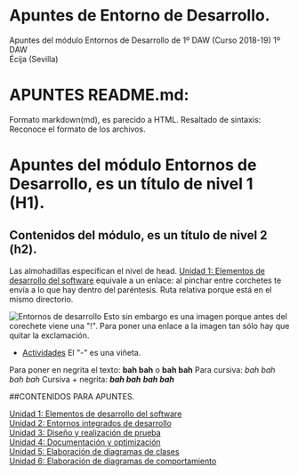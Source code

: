 # Apuntes de Entorno de Desarrollo.

Apuntes del módulo Entornos de Desarrollo de 1º DAW (Curso 2018-19)
1º DAW  
Écija (Sevilla)  

# APUNTES README.md:

Formato markdown(md), es parecido a HTML. 
Resaltado de sintaxis: Reconoce el formato de los archivos.
# Apuntes del módulo Entornos de Desarrollo, es un título de nivel 1 (H1).
## Contenidos del módulo, es un título de nivel 2 (h2).
Las almohadillas especifican el nivel de head.
[Unidad 1: Elementos de desarrollo del software](1.ELEMENTOS.md) equivale a un enlace: al pinchar entre corchetes te envía a lo que hay dentro del paréntesis. Ruta relativa porque está en el mismo directorio.

![Entornos de desarrollo](http://jamj2000.github.io/entornosdesarrollo/entornosdesarrollo.png) Esto sin embargo es una imagen porque antes del corechete viene una "!". Para poner una enlace a la imagen tan sólo hay que quitar la exclamación.
- [Actividades](http://jamj2000.github.io/entornosdesarrollo/1/actividades) El "-" es una viñeta.


Para poner en negrita el texto: **bah bah** o __bah bah__
Para cursiva: *bah bah* _bah bah_
Cursiva + negrita: ***bah bah*** ___bah bah___

<!-- Esto es un comentario, creo-->

##CONTENIDOS PARA APUNTES.

[Unidad 1: Elementos de desarrollo del software](1.ELEMENTOS.md)   
[Unidad 2: Entornos integrados de desarrollo](2.ENTORNOS.md)  
[Unidad 3: Diseño y realización de prueba](3.PRUEBAS.md)  
[Unidad 4: Documentación y optimización](4.DOCUMENTACION.md)  
[Unidad 5: Elaboración de diagramas de clases](5.DIAGRAMAS_CLASES.md)  
[Unidad 6: Elaboración de diagramas de comportamiento](6.DIAGRAMAS_COMPORTAMIENTO.md)





